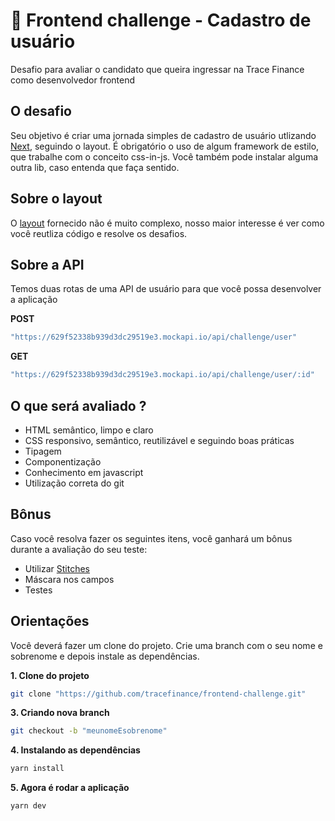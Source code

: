 # :nail_care: Frontend challenge - Cadastro de usuário

Desafio para avaliar o candidato que queira ingressar na Trace Finance como desenvolvedor frontend

## O desafio

Seu objetivo é criar uma jornada simples de cadastro de usuário utlizando [Next](https://nextjs.org/), seguindo o layout. É obrigatório o uso de algum framework de estilo, que trabalhe com o conceito css-in-js. Você também pode instalar alguma outra lib, caso entenda que faça sentido.  

## Sobre o layout

O [layout](https://www.figma.com/file/bVq19HGbDCOCScIwLIBnbp/Teste-t%C3%A9cnico?node-id=0%3A1) fornecido não é muito complexo, nosso maior interesse é ver como você reutliza código e resolve os desafios. 

## Sobre a API

Temos duas rotas de uma API de usuário para que você possa desenvolver a aplicação 

**POST** 
```sh
"https://629f52338b939d3dc29519e3.mockapi.io/api/challenge/user"
```

**GET** 
```sh
"https://629f52338b939d3dc29519e3.mockapi.io/api/challenge/user/:id"
```

## O que será avaliado ?

- HTML semântico, limpo e claro
- CSS responsivo, semântico, reutilizável e seguindo boas práticas
- Tipagem 
- Componentização
- Conhecimento em javascript 
- Utilização correta do git 

## Bônus

Caso você resolva fazer os seguintes itens, você ganhará um bônus durante a avaliação do seu teste:

- Utilizar [Stitches](https://stitches.dev/)
- Máscara nos campos 
- Testes

## Orientações

Você deverá fazer um clone do projeto. Crie uma branch com o seu nome e sobrenome e depois instale as dependências.

**1. Clone do projeto** 
```sh
git clone "https://github.com/tracefinance/frontend-challenge.git"
```
**3. Criando nova branch**
```sh
git checkout -b "meunomeEsobrenome"
```
**4. Instalando as dependências**
```sh
yarn install
```
**5. Agora é rodar a aplicação**
```sh
yarn dev
```




